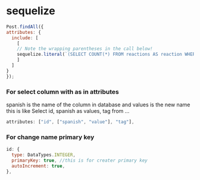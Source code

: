 # sequelize

```javascript
Post.findAll({
attributes: {
  include: [
    [
    // Note the wrapping parentheses in the call below!
    sequelize.literal(`(SELECT COUNT(*) FROM reactions AS reaction WHERE reaction.postId = post.id AND reaction.type = "Laugh" )`), 'laughReactionsCount'
    ]
  ]
}
});
```

### For select column with as in attributes

spanish is the name of the column in database and values is the new name
this is like
Select id, spanish as values, tag from ...

```javascript
attributes: ["id", ["spanish", "value"], "tag"],
```

### For change name primary key

```javascript
id: {
  type: DataTypes.INTEGER,
  primaryKey: true, //this is for creater primary key
  autoIncrement: true,
},
```
